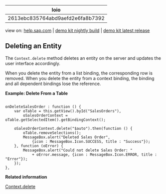| loio |
| -----|
| 2613ebc835764abd9aefd2e6fa8b7392 |

<div id="loio">

view on: [help.sap.com](https://help.sap.com/viewer/DRAFT/3237636b137e43519a20ad5513c49ccb/latest/en-US/2613ebc835764abd9aefd2e6fa8b7392.html) | [demo kit nightly build](https://openui5nightly.hana.ondemand.com/#/topic/2613ebc835764abd9aefd2e6fa8b7392) | [demo kit latest release](https://openui5.hana.ondemand.com/#/topic/2613ebc835764abd9aefd2e6fa8b7392)</div>
<!-- loio2613ebc835764abd9aefd2e6fa8b7392 -->

## Deleting an Entity

The `Context.delete` method deletes an entity on the server and updates the user interface accordingly.

When you delete the entity from a list binding, the corresponding row is removed. When you delete the entity from a context binding, the binding and all dependent bindings lose the reference.

**Example: Delete From a Table**

```lang-js

onDeleteSalesOrder : function () {
    var oTable = this.getView().byId("SalesOrders"),
        oSalesOrderContext = oTable.getSelectedItem().getBindingContext();
 
    oSalesOrderContext.delete("$auto").then(function () {
        oTable.removeSelections();
        MessageBox.alert("Deleted Sales Order",
            {icon : MessageBox.Icon.SUCCESS, title : "Success"});
    }, function (oError) {
        MessageBox.alert("Could not delete Sales Order: "
            + oError.message, {icon : MessageBox.Icon.ERROR, title : "Error"});
    });
},
```

**Related information**  


[Context.delete](https://openui5.hana.ondemand.com/#/api/sap.ui.model.odata.v4.Context/methods/delete)

